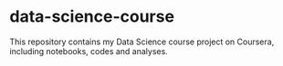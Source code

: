 # data-science-course
This repository contains my Data Science course project on Coursera, including notebooks, codes and analyses.
